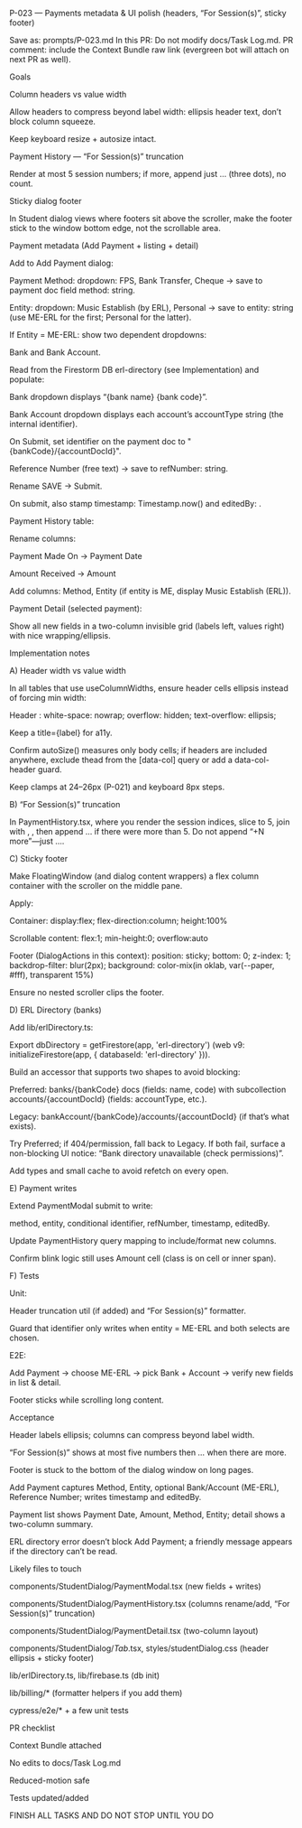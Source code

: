 P-023 — Payments metadata & UI polish (headers, “For Session(s)”, sticky footer)

Save as: prompts/P-023.md
In this PR: Do not modify docs/Task Log.md.
PR comment: include the Context Bundle raw link (evergreen bot will attach on next PR as well).

Goals

Column headers vs value width

Allow headers to compress beyond label width: ellipsis header text, don’t block column squeeze.

Keep keyboard resize + autosize intact.

Payment History — “For Session(s)” truncation

Render at most 5 session numbers; if more, append just … (three dots), no count.

Sticky dialog footer

In Student dialog views where footers sit above the scroller, make the footer stick to the window bottom edge, not the scrollable area.

Payment metadata (Add Payment + listing + detail)

Add to Add Payment dialog:

Payment Method: dropdown: FPS, Bank Transfer, Cheque → save to payment doc field method: string.

Entity: dropdown: Music Establish (by ERL), Personal → save to entity: string (use ME-ERL for the first; Personal for the latter).

If Entity = ME-ERL: show two dependent dropdowns:

Bank and Bank Account.

Read from the Firestorm DB erl-directory (see Implementation) and populate:

Bank dropdown displays “{bank name} {bank code}”.

Bank Account dropdown displays each account’s accountType string (the internal identifier).

On Submit, set identifier on the payment doc to "{bankCode}/{accountDocId}".

Reference Number (free text) → save to refNumber: string.

Rename SAVE → Submit.

On submit, also stamp timestamp: Timestamp.now() and editedBy: <user email>.

Payment History table:

Rename columns:

Payment Made On → Payment Date

Amount Received → Amount

Add columns: Method, Entity (if entity is ME, display Music Establish (ERL)).

Payment Detail (selected payment):

Show all new fields in a two-column invisible grid (labels left, values right) with nice wrapping/ellipsis.

Implementation notes

A) Header width vs value width

In all tables that use useColumnWidths, ensure header cells ellipsis instead of forcing min width:

Header <TableCell>: white-space: nowrap; overflow: hidden; text-overflow: ellipsis;

Keep a title={label} for a11y.

Confirm autoSize() measures only body cells; if headers are included anywhere, exclude thead from the [data-col] query or add a data-col-header guard.

Keep clamps at 24–26px (P-021) and keyboard 8px steps.

B) “For Session(s)” truncation

In PaymentHistory.tsx, where you render the session indices, slice to 5, join with , , then append … if there were more than 5. Do not append “+N more”—just ….

C) Sticky footer

Make FloatingWindow (and dialog content wrappers) a flex column container with the scroller on the middle pane.

Apply:

Container: display:flex; flex-direction:column; height:100%

Scrollable content: flex:1; min-height:0; overflow:auto

Footer (DialogActions in this context): position: sticky; bottom: 0; z-index: 1; backdrop-filter: blur(2px); background: color-mix(in oklab, var(--paper, #fff), transparent 15%)

Ensure no nested scroller clips the footer.

D) ERL Directory (banks)

Add lib/erlDirectory.ts:

Export dbDirectory = getFirestore(app, 'erl-directory') (web v9: initializeFirestore(app, { databaseId: 'erl-directory' })).

Build an accessor that supports two shapes to avoid blocking:

Preferred: banks/{bankCode} docs (fields: name, code) with subcollection accounts/{accountDocId} (fields: accountType, etc.).

Legacy: bankAccount/{bankCode}/accounts/{accountDocId} (if that’s what exists).

Try Preferred; if 404/permission, fall back to Legacy. If both fail, surface a non-blocking UI notice: “Bank directory unavailable (check permissions)”.

Add types and small cache to avoid refetch on every open.

E) Payment writes

Extend PaymentModal submit to write:

method, entity, conditional identifier, refNumber, timestamp, editedBy.

Update PaymentHistory query mapping to include/format new columns.

Confirm blink logic still uses Amount cell (class is on cell or inner span).

F) Tests

Unit:

Header truncation util (if added) and “For Session(s)” formatter.

Guard that identifier only writes when entity = ME-ERL and both selects are chosen.

E2E:

Add Payment → choose ME-ERL → pick Bank + Account → verify new fields in list & detail.

Footer sticks while scrolling long content.

Acceptance

Header labels ellipsis; columns can compress beyond label width.

“For Session(s)” shows at most five numbers then … when there are more.

Footer is stuck to the bottom of the dialog window on long pages.

Add Payment captures Method, Entity, optional Bank/Account (ME-ERL), Reference Number; writes timestamp and editedBy.

Payment list shows Payment Date, Amount, Method, Entity; detail shows a two-column summary.

ERL directory error doesn’t block Add Payment; a friendly message appears if the directory can’t be read.

Likely files to touch

components/StudentDialog/PaymentModal.tsx (new fields + writes)

components/StudentDialog/PaymentHistory.tsx (columns rename/add, “For Session(s)” truncation)

components/StudentDialog/PaymentDetail.tsx (two-column layout)

components/StudentDialog/*Tab*.tsx, styles/studentDialog.css (header ellipsis + sticky footer)

lib/erlDirectory.ts, lib/firebase.ts (db init)

lib/billing/* (formatter helpers if you add them)

cypress/e2e/* + a few unit tests

PR checklist

Context Bundle attached

No edits to docs/Task Log.md

Reduced-motion safe

Tests updated/added

FINISH ALL TASKS AND DO NOT STOP UNTIL YOU DO
